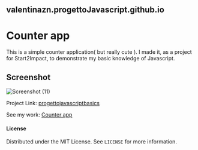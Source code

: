 ## valentinazn.progettoJavascript.github.io


# Counter app






This is a simple counter application( but really cute ). I made it, as a project for Start2Impact, to demonstrate my basic knowledge of Javascript.

## Screenshot

![Screenshot (11)](https://user-images.githubusercontent.com/85753606/142202144-f3084c4b-0612-42e3-a84d-d1e1bee11b10.png)




Project Link: [progettojavascriptbasics](https://github.com/Valentinazn/progettojavascriptbasics-valentinazanisi)

See my work:  [Counter app](https://valentinazn.github.io/progettojavascriptbasics-valentinazanisi/)






















#### License

Distributed under the MIT License. See `LICENSE` for more information.



